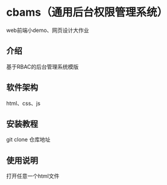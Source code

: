 # cbams（通用后台权限管理系统）

web前端小demo、网页设计大作业

## 介绍

基于RBAC的后台管理系统模版

## 软件架构

html、css、js

## 安装教程

git clone 仓库地址

## 使用说明

打开任意一个html文件
